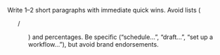 <p>Write 1–2 short paragraphs with immediate quick wins. Avoid lists (<ul>/<ol>) and percentages. Be specific (“schedule…”, “draft…”, “set up a workflow…”), but avoid brand endorsements.</p>
